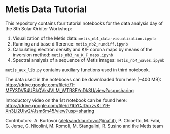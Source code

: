 # Metis Data Tutorial

This repository contains four tutorial notebooks for the data analysis day of the 8th Solar Orbiter Workshop:

1) Visualization of the Metis data: `metis_nb1_data-visualization.ipynb`
2) Running and base difference: `metis_nb2_rundiff.ipynb`
3) Calculating electron density and K/F corona maps by means of the inversion method: `metis_nb3_ne_K_F_maps.ipynb`
4) Spectral analysis of a sequence of Metis images: `metis_nb4_waves.ipynb`

`metis_aux_lib.py` contains auxiliary functions used in third notebook.

The data used in the notebooks can be downloaded from here (~400 MB): https://drive.google.com/file/d/1-MFY3DV54USkQVksIVLM_WTR8FYoDk3U/view?usp=sharing

Introductory video on the 1st notebook can be found here: https://drive.google.com/file/d/1bYCJDcxzvKLY9-Xn3Li2UIw2VJsm6m45/view?usp=sharing

Contributors: A. Burtovoi (aleksandr.burtovoi@inaf.it), P. Chioetto, M. Fabi, G. Jerse, G. Nicolini, M. Romoli, M. Stangalini, R. Susino and the Metis team
